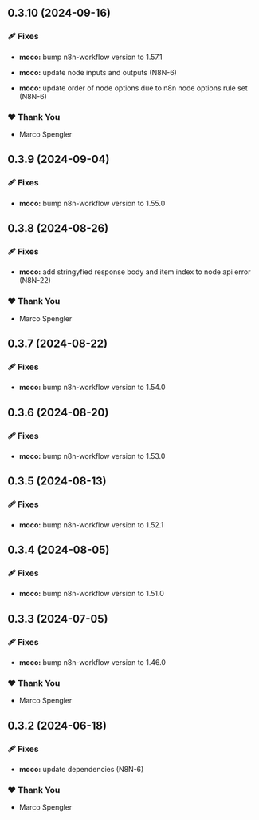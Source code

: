## 0.3.10 (2024-09-16)


### 🩹 Fixes

- **moco:** bump n8n-workflow version to 1.57.1

- **moco:** update node inputs and outputs (N8N-6)

- **moco:** update order of node options due to n8n node options rule set (N8N-6)


### ❤️  Thank You

- Marco Spengler

## 0.3.9 (2024-09-04)


### 🩹 Fixes

- **moco:** bump n8n-workflow version to 1.55.0

## 0.3.8 (2024-08-26)


### 🩹 Fixes

- **moco:** add stringyfied response body and item index to node api error (N8N-22)


### ❤️  Thank You

- Marco Spengler

## 0.3.7 (2024-08-22)


### 🩹 Fixes

- **moco:** bump n8n-workflow version to 1.54.0

## 0.3.6 (2024-08-20)


### 🩹 Fixes

- **moco:** bump n8n-workflow version to 1.53.0

## 0.3.5 (2024-08-13)


### 🩹 Fixes

- **moco:** bump n8n-workflow version to 1.52.1

## 0.3.4 (2024-08-05)


### 🩹 Fixes

- **moco:** bump n8n-workflow version to 1.51.0

## 0.3.3 (2024-07-05)


### 🩹 Fixes

- **moco:** bump n8n-workflow version to 1.46.0


### ❤️  Thank You

- Marco Spengler

## 0.3.2 (2024-06-18)


### 🩹 Fixes

- **moco:** update dependencies (N8N-6)


### ❤️  Thank You

- Marco Spengler